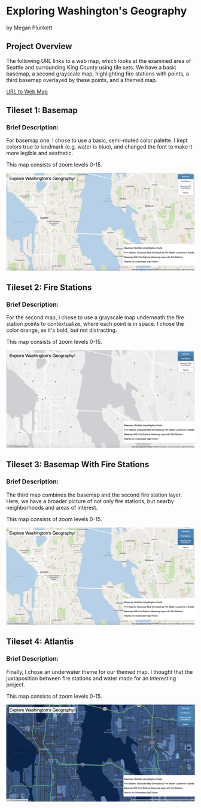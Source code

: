 # Exploring Washington's Geography
by Megan Plunkett

## Project Overview
The following URL links to a web map, which looks at the examined area of Seattle and surrounding King County using tile sets. We have a basic basemap, a second grayscale map, highlighting fire stations with points, a third basemap overlayed by these points, and a themed map.

[URL to Web Map](https://meganplunkett.github.io/ExploreSeattle/)


## Tileset 1: Basemap
### **Brief Description:** 
For basemap one, I chose to use a basic, semi-muted color palette. I kept colors true to landmark (e.g. water is blue), and changed the font to make it more legible and aesthetic. 

This map consists of zoom levels 0-15. 

![Basemap](img/basemap.png)



## Tileset 2: Fire Stations
### **Brief Description:** 
For the second map, I chose to use a grayscale map underneath the fire station points to contextualize, where each point is in space. I chose the color orange, as it's bold, but not distracting. 

This map consists of zoom levels 0-15. 

![Fire Stations](img/pointlayer.png)



## Tileset 3: Basemap With Fire Stations
### **Brief Description:**  
The third map combines the basemap and the second fire station layer. Here, we have a broader picture of not only fire stations, but nearby neighborhoods and areas of interest. 

This map consists of zoom levels 0-15.

![Basemap With Point Layer](img/basemapwithpointlayer.png)




## Tileset 4: Atlantis
### **Brief Description:** 
Finally, I chose an underwater theme for our themed map. I thought that the juxtaposition between fire stations and water made for an interesting project.

This map consists of zoom levels 0-15.

![Atlantis](img/atlantis.png)
